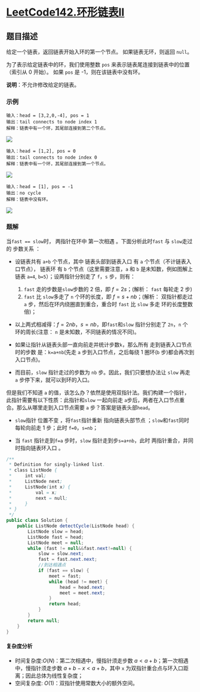 # [LeetCode142.环形链表II](https://leetcode-cn.com/problems/linked-list-cycle-ii/)
## 题目描述
给定一个链表，返回链表开始入环的第一个节点。 如果链表无环，则返回 `null`。

为了表示给定链表中的环，我们使用整数 `pos` 来表示链表尾连接到链表中的位置（索引从 0 开始）。 如果 `pos` 是 -1，则在该链表中没有环。

**说明**：不允许修改给定的链表。
### 示例
```
输入：head = [3,2,0,-4], pos = 1
输出：tail connects to node index 1
解释：链表中有一个环，其尾部连接到第二个节点。
```
![](https://picgp.oss-cn-beijing.aliyuncs.com/img/20200707190300.png)

```
输入：head = [1,2], pos = 0
输出：tail connects to node index 0
解释：链表中有一个环，其尾部连接到第一个节点。
```

![](https://picgp.oss-cn-beijing.aliyuncs.com/img/20200707190320.png)

```
输入：head = [1], pos = -1
输出：no cycle
解释：链表中没有环。
```
![](https://picgp.oss-cn-beijing.aliyuncs.com/img/20200707190334.png)

### 题解
当`fast == slow`时， 两指针在环中 第一次相遇 。下面分析此时`fast` 与 `slow`走过的 步数关系 ：

- 设链表共有 `a+b` 个节点，其中 链表头部到链表入口 有 `a` 个节点（不计链表入口节点）， 链表环 有 `b` 个节点（这里需要注意，`a` 和 `b` 是未知数，例如图解上链表 `a=4`, `b=5`）；设两指针分别走了 `f`，`s` 步，则有：
  1. `fast` 走的步数是`slow`步数的 2 倍，即 $f=2s$；(解析： `fast` 每轮走 2 步)
  2. `fast` 比 `slow`多走了 `n` 个环的长度，即 $f=s+nb$；(解析： 双指针都走过 `a` 步，然后在环内绕圈直到重合，重合时 `fast` 比 `slow` 多走 环的长度整数倍)；
- 以上两式相减得：$f=2nb$，$s=nb$，即`fast`和`slow` 指针分别走了 `2n`，`n` 个 环的周长(注意： `n` 是未知数，不同链表的情况不同)。
  
- 如果让指针从链表头部一直向前走并统计步数`k`，那么所有 走到链表入口节点时的步数 是：`k=a+nb`(先走 `a` 步到入口节点，之后每绕 1 圈环(`b` 步)都会再次到入口节点)。
- 而目前，`slow` 指针走过的步数为 `nb` 步。因此，我们只要想办法让 `slow` 再走 `a` 步停下来，就可以到环的入口。

但是我们不知道 `a` 的值，该怎么办？依然是使用双指针法。我们构建一个指针，此指针需要有以下性质：此指针和`slow` 一起向前走 `a`步后，两者在入口节点重合。那么从哪里走到入口节点需要 `a` 步？答案是链表头部`head`。

- `slow`指针 位置不变 ，将`fast`指针重新 指向链表头部节点 ；`slow`和`fast`同时每轮向前走 1 步；此时 `f=0`，`s=nb`；

- 当 `fast` 指针走到`f=a` 步时，`slow` 指针走到步`s=a+nb`，此时 两指针重合，并同时指向链表环入口 。

```java
/**
 * Definition for singly-linked list.
 * class ListNode {
 *     int val;
 *     ListNode next;
 *     ListNode(int x) {
 *         val = x;
 *         next = null;
 *     }
 * }
 */
public class Solution {
    public ListNode detectCycle(ListNode head) {
        ListNode slow = head;
        ListNode fast = head;
        ListNode meet = null;
        while (fast != null&&fast.next!=null) {
            slow = slow.next;
            fast = fast.next.next;
            //到达相遇点
            if (fast == slow) {
                meet = fast;
                while (head != meet) {
                    head = head.next;
                    meet = meet.next;
                }
                return head;
            }
        }
        return null;
    }
}
```
#### 复杂度分析
- 时间复杂度:$O(N)$：第二次相遇中，慢指针须走步数 $a<a+b$；第一次相遇中，慢指针须走步数 $a+b−x<a+b$，其中 `x` 为双指针重合点与环入口距离；因此总体为线性复杂度；
- 空间复杂度: $O(1)$：双指针使用常数大小的额外空间。


